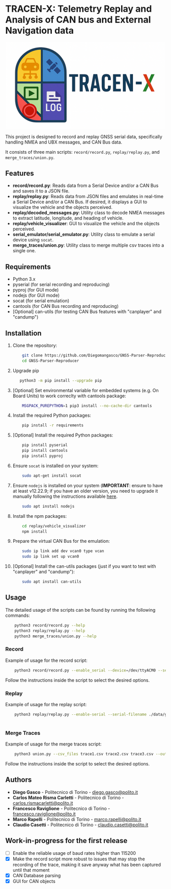 # TRACEN-X: Telemetry Replay and Analysis of CAN bus and External Navigation data

<div align="center">

<img src="TRACEN-X_logo_v3.png" width="500"/>
  
</div>



This project is designed to record and replay GNSS serial data, specifically handling NMEA and UBX messages, and CAN Bus data. 

It consists of three main scripts: `record/record.py`, `replay/replay.py`, and `merge_traces/union.py`.

## Features

- **record/record.py**: Reads data from a Serial Device and/or a CAN Bus and saves it to a JSON file.
- **replay/replay.py**: Reads data from JSON files and emulates in real-time a Serial Device and/or a CAN Bus. If desired, it displays a GUI to visualize the vehicle and the objects perceived.
- **replay/decoded_messages.py**: Utility class to decode NMEA messages to extract latitude, longitude, and heading of vehicle.
- **replay/vehicle_visualizer**: GUI to visualize the vehicle and the objects perceived.
- **serial_emulator/serial_emulator.py**: Utility class to emulate a serial device using `socat`.
- **merge_traces/union.py**: Utility class to merge multiple csv traces into a single one.

## Requirements

- Python 3.x
- pyserial (for serial recording and reproducing)
- pyproj (for GUI mode)
- nodejs (for GUI mode)
- socat (for serial emulation)
- cantools (for CAN Bus recording and reproducing)
- [Optional] can-utils (for testing CAN Bus features with "canplayer" and "candump")

## Installation

1. Clone the repository:
    ```sh
        git clone https://github.com/Diegomangasco/GNSS-Parser-Reproducer.git
        cd GNSS-Parser-Reproducer
    ```
2. Upgrade pip
    ```sh
       python3 -m pip install --upgrade pip
    ```
3. [Optional] Set environmental variable for embedded systems (e.g. On Board Units) to work correclty with cantools package:
    ```sh
        MSGPACK_PUREPYTHON=1 pip3 install --no-cache-dir cantools
    ```
4. Install the required Python packages:
   ```sh
       pip install -r requirements
   ```

5. [Optional] Install the required Python packages:
    ```sh
        pip install pyserial
        pip install cantools
        pip install pyproj
    ```

6. Ensure `socat` is installed on your system:
    ```sh
        sudo apt-get install socat
    ```

7. Ensure `nodejs` is installed on your system (**IMPORTANT**: ensure to have at least v12.22.9; if you have an older version, you need to upgrade it manually following the instructions available [here](https://nodejs.org/en/download/).
    ```sh
        sudo apt install nodejs
    ```

8. Install the npm packages:
    ```sh
        cd replay/vehicle_visualizer
        npm install
    ```

9. Prepare the virtual CAN Bus for the emulation:
    ```sh
        sudo ip link add dev vcan0 type vcan
        sudo ip link set up vcan0       
    ```

10. [Optional] Install the can-utils packages (just if you want to test with "canplayer" and "candump"):
    ```sh
        sudo apt install can-utils
    ```

## Usage

The detailed usage of the scripts can be found by running the following commands:
```sh
    python3 record/record.py --help
    python3 replay/replay.py --help
    python3 merge_traces/union.py --help
```

### Record

Example of usage for the record script:
```sh
    python3 record/record.py --enable_serial --device=/dev/ttyACM0 --serial_filename=./data/outlog.json --baudrate=115200 --end_time=50 --enable_CAN --CAN_device=vcan0 --CAN_filename=./data/CANlog.json --CAN_db=./data/motohawk.dbc
```

Follow the instructions inside the script to select the desired options.

### Replay

Example of usage for the replay script:
```sh
    python3 replay/replay.py --enable-serial --serial-filename ./data/gnss_output/example1.json --server-device ./replay/ttyNewServer --client-device ./replay/ttyNewClient --baudrate 115200 --start-time 10 --end-time 50 --enable-gui --http-port 8080
    
```

### Merge Traces

Example of usage for the merge traces script:
```sh
    python3 union.py --csv_files trace1.csv trace2.csv trace3.csv --output merged.csv --file_reference trace1.csv
```

Follow the instructions inside the script to select the desired options.

## Authors
- **Diego Gasco** - Politecnico di Torino - diego.gasco@polito.it
- **Carlos Mateo Risma Carletti** - Politecnico di Torino - carlos.rismacarletti@polito.it
- **Francesco Raviglione** - Politecnico di Torino - francesco.raviglione@polito.it
- **Marco Rapelli** - Politecnico di Torino - marco.rapelli@polito.it
- **Claudio Casetti** - Politecnico di Torino - claudio.casetti@polito.it

## Work-in-progress for the first release
- [ ] Enable the reliable usage of baud rates higher than 115200
- [X] Make the record script more robust to issues that may stop the recording of the trace, making it save anyway what has been captured until that moment
- [X] CAN Database parsing
- [X] GUI for CAN objects
